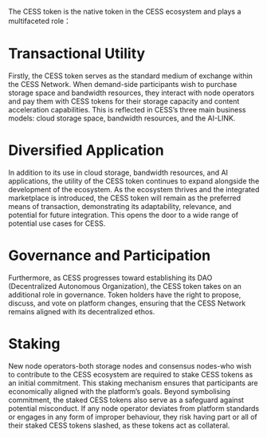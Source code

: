 The CESS token is the native token in the CESS ecosystem and plays a multifaceted role：
# Transactional Utility 
Firstly, the CESS token serves as the standard medium of exchange within the CESS Network. When demand-side participants wish to purchase storage space and bandwidth resources, they interact with node operators and pay them with CESS tokens for their storage capacity and content acceleration capabilities. This is reflected in CESS’s three main business models: cloud storage space, bandwidth resources, and the AI-LINK.
# Diversified Application
In addition to its use in cloud storage, bandwidth resources, and AI applications, the utility of the CESS token continues to expand alongside the development of the ecosystem. As the ecosystem thrives and the integrated marketplace is introduced, the CESS token will remain as the preferred means of transaction, demonstrating its adaptability, relevance, and potential for future integration. This opens the door to a wide range of potential use cases for CESS.
# Governance and Participation
Furthermore, as CESS progresses toward establishing its DAO (Decentralized Autonomous Organization), the CESS token takes on an additional role in governance. Token holders have the right to propose, discuss, and vote on platform changes, ensuring that the CESS Network remains aligned with its decentralized ethos.
# Staking 
New node operators-both storage nodes and consensus nodes-who wish to contribute to the CESS ecosystem are required to stake CESS tokens as an initial commitment. This staking mechanism ensures that participants are economically aligned with the platform’s goals. Beyond symbolising commitment, the staked CESS tokens also serve as a safeguard against potential misconduct. If any node operator deviates from platform standards or engages in any form of improper behaviour, they risk having part or all of their staked CESS tokens slashed, as these tokens act as collateral.
